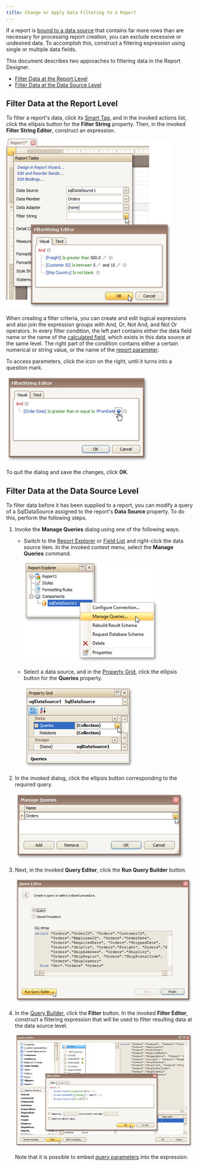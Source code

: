 ```yaml
---
title: Change or Apply Data Filtering to a Report
---
```

If a report is [bound to a data source](../../../../../interface-elements-for-desktop/articles/report-designer/report-designer-for-winforms/create-reports/binding-a-report-to-data.md) that contains far more rows than are necessary for processing report creation, you can exclude excessive or undesired data. To accomplish this, construct a filtering expression using single or multiple data fields.

This document describes two approaches to filtering data in the Report Designer.
* [Filter Data at the Report Level](#reportlevel)
* [Filter Data at the Data Source Level](#datasourcelevel)

## <a name="reportlevel"/>Filter Data at the Report Level
To filter a report's data, click its [Smart Tag](../../../../../interface-elements-for-desktop/articles/report-designer/report-designer-for-winforms/report-designer-reference/report-designer-ui/smart-tag.md), and in the invoked actions list, click the ellipsis button for the **Filter String** property. Then, in the invoked **Filter String Editor**, construct an expression.

![RD_HowTo_FilterData_1](../../../../images/Img8456.png)

When creating a filter criteria, you can create and edit logical expressions and also join the expression groups with And, Or, Not And, and Not Or operators. In every filter condition, the left part contains either the data field name or the name of the [calculated field](../../../../../interface-elements-for-desktop/articles/report-designer/report-designer-for-winforms/report-editing-basics/add-calculated-fields-to-a-report.md), which exists in this data source at the same level. The right part of the condition contains either a certain numerical or string value, or the name of the [report parameter](../../../../../interface-elements-for-desktop/articles/report-designer/report-designer-for-winforms/report-editing-basics/add-parameters-to-a-report.md).

To access parameters, click the icon on the right, until it turns into a question mark.

![eud-win-reports-filter-string-with-parameter](../../../../images/Img126977.png)

To quit the dialog and save the changes, click **OK**.

## <a name="datasourcelevel"/>Filter Data at the Data Source Level
To filter data before it has been supplied to a report, you can modify a query of a SqlDataSource assigned to the report's **Data Source** property. To do this, perform the following steps.
1. Invoke the **Manage Queries** dialog using one of the following ways.
	* Switch to the [Report Explorer](../../../../../interface-elements-for-desktop/articles/report-designer/report-designer-for-winforms/report-designer-reference/report-designer-ui/report-explorer.md) or [Field List](../../../../../interface-elements-for-desktop/articles/report-designer/report-designer-for-winforms/report-designer-reference/report-designer-ui/field-list.md) and right-click the data source item. In the invoked context menu, select the **Manage Queries** command.
		
		![eud-win-report-explorer-manage-queries](../../../../images/Img126978.png)
	* Select a data source, and in the [Property Grid](../../../../../interface-elements-for-desktop/articles/report-designer/report-designer-for-winforms/report-designer-reference/report-designer-ui/property-grid.md), click the ellipsis button for the **Queries** property.
		
		![eud-win-reports-property-grid-sqldatasource-queries](../../../../images/Img126979.png)
2. In the invoked dialog, click the ellipsis button corresponding to the required query.
	
	![eud-win-reports-manage-queries-dialog](../../../../images/Img126980.png)
3. Next, in the invoked **Query Editor**, click the **Run Query Builder** button.
	
	![eud-win-reports-query-editor](../../../../images/Img126981.png)
4. In the [Query Builder](../../../../../interface-elements-for-desktop/articles/report-designer/report-designer-for-winforms/report-designer-reference/report-designer-ui/query-builder.md), click the **Filter** button. In the invoked **Filter Editor**, construct a filtering expression that will be used to filter resulting data at the data source level.
	
	![eud-win-reports-query-builder-filtering](../../../../images/Img126982.png)
	
	Note that it is possible to embed [query parameters](../../../../../interface-elements-for-desktop/articles/report-designer/report-designer-for-winforms/report-editing-basics/use-query-parameters.md) into the expression.